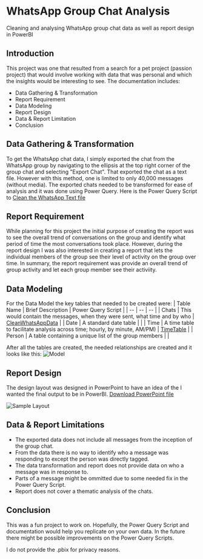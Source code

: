 # WhatsApp Group Chat Analysis
Cleaning and analysing WhatsApp group chat data as well as report design in PowerBI
## Introduction
This project was one that resulted from a search for a pet project (passion project) that would involve working with data that was personal and which the insights would be interesting to see. The documentation includes:
- Data Gathering & Transformation
- Report Requirement
- Data Modeling
- Report Design
- Data & Report Limitation
- Conclusion

## Data Gathering & Transformation
To get the WhatsApp chat data, I simply exported the chat from the WhatsApp group by navigating to the ellipsis at the top right corner of the group chat and selecting "Export Chat". That exported the chat as a text file. However with this method, one is limited to only 40,000 messages (without media). 
The exported chats needed to be transformed for ease of analysis and it was done using Power Query. Here is the Power Query Script to [Clean the WhatsApp Text file](/CleanWhatsAppData.pq)

## Report Requirement
While planning for this project the initial purpose of creating the report was to see the overall trend of conversations on the group and identify what period of time the most conversations took place. However, during the report design I was also interested in creating a report that lets the individual members of the group see their level of activity on the group over time. In summary, the report requirement was provide an overall trend of group activity and let each group member see their activiity.

## Data Modeling
For the Data Model the key tables that needed to be created were:
| Table Name | Brief Description | Power Query Script |
| -- | -- | -- |
| Chats | This would contain the messages, when they were sent, what time and by who | [CleanWhatsAppData](\CleanWhatsAppData) |
| Date | A standard date table | |
| Time | A time table to facilitate analysis across time; hourly, by minute, AM/PM) | [TimeTable](/TimeTable.pq) |
| Person | A table containing a unique list of the group members | |

After all the tables are created, the needed relationships are created and it looks like this:
![Model](https://user-images.githubusercontent.com/107071538/178270411-0e174101-b595-4bd2-91be-83faf47a0617.png)

## Report Design
The design layout was designed in PowerPoint to have an idea of the I wanted the final output to be in PowerBI.
[Download PowerPoint file](/DesignLayout.pptx)

![Sample Layout](https://user-images.githubusercontent.com/107071538/178272805-42860b35-3629-4f5c-b9e5-2cbb7b2d2a20.png)

## Data & Report Limitations
- The exported data does not include all messages from the inception of the group chat.
- From the data there is no way to identify who a message was responding to except the person was directly tagged.
- The data transformation and report does not provide data on who a message was in response to.
- Parts of a message might be ommitted due to some needed fix in the Power Query Script.
- Report does not cover a thematic analysis of the chats.

## Conclusion
This was a fun project to work on. Hopefully, the Power Query Script and documentation would help you replicate on your own data.
In the future there might be possible improvements on the Power Query Scripts.

I do not provide the .pbix for privacy reasons.
